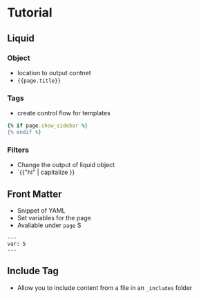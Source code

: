 # Tutorial

## Liquid

### Object

- location to output contnet    
- `{{page.title}}`

### Tags

- create control flow for templates

```ruby
{% if page.show_sidebar %}
{% endif %}
```

### Filters

- Change the output of liquid object
- `{{"hi" | capitalize }}

## Front Matter

- Snippet of YAML
- Set variables for the page
- Avaliable under `page`
S
```
---
var: 5
---
```

## Include Tag

- Allow you to include content from a file in an `_includes` folder
